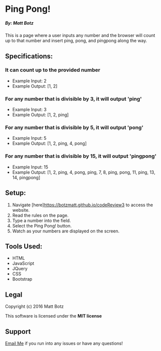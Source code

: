 # Ping Pong!

##### By: Matt Botz

This is a page where a user inputs any number and the browser will count up to that number and insert ping, pong, and pingpong along the way.

## Specifications:

### It can count up to the provided number
  * Example Input: 2
  * Example Output: [1, 2]

### For any number that is divisible by 3, it will output 'ping'
  * Example Input: 3
  * Example Output: [1, 2, ping]

### For any number that is divisible by 5, it will output 'pong'
  * Example Input: 5
  * Example Output: [1, 2, ping, 4, pong]

### For any number that is divisible by 15, it will output 'pingpong'
  * Example Input: 15
  * Example Output: [1, 2, ping, 4, pong, ping, 7, 8, ping, pong, 11, ping, 13, 14, pingpong]

## Setup:
1. Navigate [here]https://botzmatt.github.io/codeReview3 to access the website.
2. Read the rules on the page.
3. Type a number into the field.
4. Select the Ping Pong! button.
5. Watch as your numbers are displayed on the screen.

## Tools Used:
* HTML
* JavaScript
* JQuery
* CSS
* Bootstrap

## Legal
Copyright (c) 2016 Matt Botz

This software is licensed under the **MIT license**

## Support

[Email Me](mailto:botzmatt@yahoo.com) if you run into any issues or have any questions!
